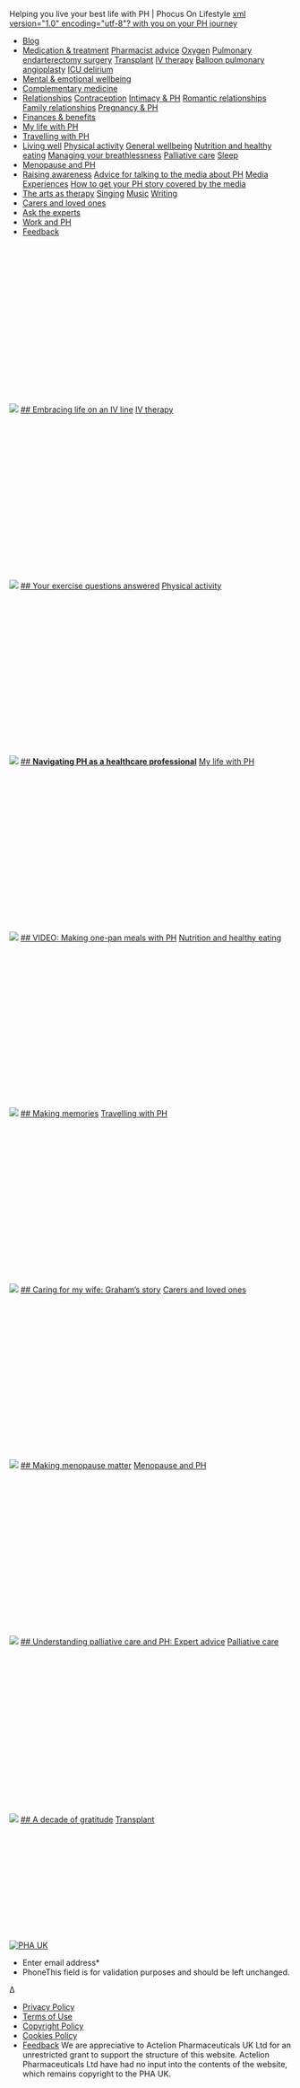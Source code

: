 
Helping you live your best life with PH | Phocus On Lifestyle
[xml version="1.0" encoding="utf-8"?
with you on your PH journey](https://www.phocusonlifestyle.org)
 
* [Blog](https://www.phocusonlifestyle.org/category/blog/)
* [Medication & treatment](https://www.phocusonlifestyle.org/category/medication-treatment/)
[Pharmacist advice](https://www.phocusonlifestyle.org/category/medication-treatment/pharmacist-advice/)
[Oxygen](https://www.phocusonlifestyle.org/category/medication-treatment/oxygen/)
[Pulmonary endarterectomy surgery](https://www.phocusonlifestyle.org/category/medication-treatment/pea-operation/)
[Transplant](https://www.phocusonlifestyle.org/category/medication-treatment/transplant/)
[IV therapy](https://www.phocusonlifestyle.org/category/medication-treatment/iv-therapy/)
[Balloon pulmonary angioplasty](https://www.phocusonlifestyle.org/category/medication-treatment/balloon-pulmonary-angioplasty/)
[ICU delirium](https://www.phocusonlifestyle.org/category/medication-treatment/icu-delirium/)
* [Mental & emotional wellbeing](https://www.phocusonlifestyle.org/category/mental-emotional-wellbeing/)
* [Complementary medicine](https://www.phocusonlifestyle.org/category/complementary-medicine/)
* [Relationships](https://www.phocusonlifestyle.org/category/relationships/)
[Contraception](https://www.phocusonlifestyle.org/category/relationships/contraception/)
[Intimacy & PH](https://www.phocusonlifestyle.org/category/relationships/intimacy-ph/)
[Romantic relationships](https://www.phocusonlifestyle.org/category/relationships/romantic-relationships/)
[Family relationships](https://www.phocusonlifestyle.org/category/relationships/family-relationships/)
[Pregnancy & PH](https://www.phocusonlifestyle.org/category/relationships/pregnancy-ph/)
* [Finances & benefits](https://www.phocusonlifestyle.org/category/welfare-benefits/)
* [My life with PH](https://www.phocusonlifestyle.org/category/my-life-with-ph/)
* [Travelling with PH](https://www.phocusonlifestyle.org/category/travelling-with-ph/)
* [Living well](https://www.phocusonlifestyle.org/category/living-well/)
[Physical activity](https://www.phocusonlifestyle.org/category/living-well/physical-activity/)
[General wellbeing](https://www.phocusonlifestyle.org/category/living-well/general-wellbeing/)
[Nutrition and healthy eating](https://www.phocusonlifestyle.org/category/living-well/nutrition-and-healthy-eating/)
[Managing your breathlessness](https://www.phocusonlifestyle.org/category/living-well/managing-your-breathlessness/)
[Palliative care](https://www.phocusonlifestyle.org/category/living-well/palliative-care/)
[Sleep](https://www.phocusonlifestyle.org/category/living-well/sleep/)
* [Menopause and PH](https://www.phocusonlifestyle.org/category/menopause-and-ph/)
* [Raising awareness](https://www.phocusonlifestyle.org/category/raising-awareness/)
[Advice for talking to the media about PH](https://www.phocusonlifestyle.org/category/raising-awareness/advice-for-talking-to-the-media-about-ph/)
[Media Experiences](https://www.phocusonlifestyle.org/category/raising-awareness/media-experiences/)
[How to get your PH story covered by the media](https://www.phocusonlifestyle.org/category/raising-awareness/how-to-get-your-ph-story-covered-by-the-media/)
* [The arts as therapy](https://www.phocusonlifestyle.org/category/medical-humanities/)
[Singing](https://www.phocusonlifestyle.org/category/medical-humanities/singing/)
[Music](https://www.phocusonlifestyle.org/category/medical-humanities/music/)
[Writing](https://www.phocusonlifestyle.org/category/medical-humanities/writing/)
* [Carers and loved ones](https://www.phocusonlifestyle.org/category/carers/)
* [Ask the experts](https://www.phocusonlifestyle.org/category/ask-the-experts/)
* [Work and PH](https://www.phocusonlifestyle.org/category/work-and-ph/)
* [Feedback](https://www.phocusonlifestyle.org/feedback/)
 
![](data:image/svg+xml,%3Csvg%20xmlns='http://www.w3.org/2000/svg'%20viewBox='0%200%20985%20555'%3E%3C/svg%3E)![](https://d1wyj0pmgy0ixr.cloudfront.net/app/uploads/2022/12/Sophie-Gloag-1-985x555.jpg) 
[## Embracing life on an IV line](https://www.phocusonlifestyle.org/embracing-life-on-a-line/)
 [IV therapy](https://www.phocusonlifestyle.org/category/medication-treatment/iv-therapy/)
 
![](data:image/svg+xml,%3Csvg%20xmlns='http://www.w3.org/2000/svg'%20viewBox='0%200%20485%20270'%3E%3C/svg%3E)![](https://d1wyj0pmgy0ixr.cloudfront.net/app/uploads/2022/12/adult-1867702_1920-485x270.jpg) 
[## Your exercise questions answered](https://www.phocusonlifestyle.org/your-exercise-questions-answered/)
 [Physical activity](https://www.phocusonlifestyle.org/category/living-well/physical-activity/)
 
![](data:image/svg+xml,%3Csvg%20xmlns='http://www.w3.org/2000/svg'%20viewBox='0%200%20485%20270'%3E%3C/svg%3E)![](https://d1wyj0pmgy0ixr.cloudfront.net/app/uploads/2022/12/Tania-Riches-1-485x270.jpeg) 
[## **Navigating PH as a healthcare professional**](https://www.phocusonlifestyle.org/navigating-ph-as-a-healthcare-professional/)
 [My life with PH](https://www.phocusonlifestyle.org/category/my-life-with-ph/)
 
![](data:image/svg+xml,%3Csvg%20xmlns='http://www.w3.org/2000/svg'%20viewBox='0%200%20485%20270'%3E%3C/svg%3E)![](https://d1wyj0pmgy0ixr.cloudfront.net/app/uploads/2023/03/mushroom-6541140_1920-485x270.jpg) 
[## VIDEO: Making one-pan meals with PH](https://www.phocusonlifestyle.org/video-making-one-pan-meals-with-ph/)
 [Nutrition and healthy eating](https://www.phocusonlifestyle.org/category/living-well/nutrition-and-healthy-eating/)
 
![](data:image/svg+xml,%3Csvg%20xmlns='http://www.w3.org/2000/svg'%20viewBox='0%200%20485%20270'%3E%3C/svg%3E)![](https://d1wyj0pmgy0ixr.cloudfront.net/app/uploads/2020/07/IMG_5198-485x270.jpg) 
[## Making memories](https://www.phocusonlifestyle.org/making-memories/)
 [Travelling with PH](https://www.phocusonlifestyle.org/category/travelling-with-ph/)
 
![](data:image/svg+xml,%3Csvg%20xmlns='http://www.w3.org/2000/svg'%20viewBox='0%200%20485%20270'%3E%3C/svg%3E)![](https://d1wyj0pmgy0ixr.cloudfront.net/app/uploads/2021/10/Lifestyle-Feature_Guest-Blogs_Graham-485x270.jpg) 
[## Caring for my wife: Graham’s story](https://www.phocusonlifestyle.org/caring-for-my-wife-grahams-story/)
 [Carers and loved ones](https://www.phocusonlifestyle.org/category/carers/)
 
![](data:image/svg+xml,%3Csvg%20xmlns='http://www.w3.org/2000/svg'%20viewBox='0%200%20485%20270'%3E%3C/svg%3E)![](https://d1wyj0pmgy0ixr.cloudfront.net/app/uploads/2022/04/Menopause-Feature-1-485x270.jpg) 
[## Making menopause matter](https://www.phocusonlifestyle.org/making-menopause-matter/)
 [Menopause and PH](https://www.phocusonlifestyle.org/category/menopause-and-ph/)
 
![](data:image/svg+xml,%3Csvg%20xmlns='http://www.w3.org/2000/svg'%20viewBox='0%200%20485%20270'%3E%3C/svg%3E)![](https://d1wyj0pmgy0ixr.cloudfront.net/app/uploads/2022/06/John-Wort-485x270.jpg) 
[## Understanding palliative care and PH: Expert advice](https://www.phocusonlifestyle.org/understanding-palliative-care-and-ph-expert-advice/)
 [Palliative care](https://www.phocusonlifestyle.org/category/living-well/palliative-care/)
 
![](data:image/svg+xml,%3Csvg%20xmlns='http://www.w3.org/2000/svg'%20viewBox='0%200%20985%20555'%3E%3C/svg%3E)![](https://d1wyj0pmgy0ixr.cloudfront.net/app/uploads/2022/07/For-page-1-of-feature-985x555.jpg) 
[## A decade of gratitude](https://www.phocusonlifestyle.org/a-decade-of-gratitude/)
 [Transplant](https://www.phocusonlifestyle.org/category/medication-treatment/transplant/)
 
[![PHA UK](data:image/svg+xml,%3Csvg%20xmlns='http://www.w3.org/2000/svg'%20viewBox='0%200%20235%2090'%3E%3C/svg%3E)![PHA UK](https://d1wyj0pmgy0ixr.cloudfront.net/app/themes/phocus/assets/img/pha-logo.png)](https://www.phocusonlifestyle.org)
* Enter email address\*
* PhoneThis field is for validation purposes and should be left unchanged.
  
Δ
* [Privacy Policy](https://www.phocusonlifestyle.org/privacy-policy/)
* [Terms of Use](https://www.phocusonlifestyle.org/terms/)
* [Copyright Policy](https://www.phocusonlifestyle.org/copyright-policy/)
* [Cookies Policy](https://www.phocusonlifestyle.org/cookies-policy/)
* [Feedback](https://www.phocusonlifestyle.org/feedback/)
 We are appreciative to Actelion Pharmaceuticals UK Ltd for an unrestricted grant to support the structure of this website. Actelion Pharmaceuticals Ltd have had no input into the contents of the website, which remains copyright to the PHA UK.
 
